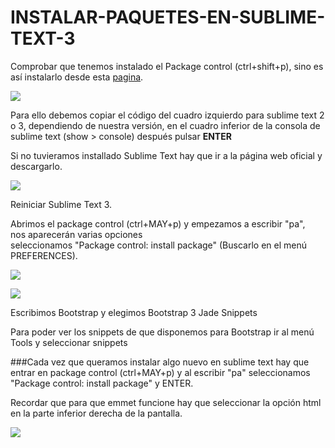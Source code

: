 # INSTALAR-PAQUETES-EN-SUBLIME-TEXT-3  
Comprobar que tenemos instalado el Package control (ctrl+shift+p), sino es así instalarlo desde esta [pagina](https://packagecontrol.io/installation).    

   ![](http://grabilla.com/0520d-f519a486-d25b-4703-af85-3eec40fd771f.png)
  
  
Para ello debemos copiar el código del cuadro izquierdo para sublime text 2 o 3, dependiendo de nuestra versión, en el cuadro inferior de la consola de sublime text (show > console) después pulsar **ENTER**  

Si no tuvieramos installado Sublime Text hay que ir a la página web oficial y descargarlo.  

![](http://grabilla.com/05516-3ab6fda1-7ce0-4f1b-bd68-5ce76b6d672a.png)

Reiniciar Sublime Text 3.  


Abrimos el package control (ctrl+MAY+p) y empezamos a escribir "pa",  
nos aparecerán varias opciones  
seleccionamos "Package control: install package" (Buscarlo en el menú PREFERENCES).  


![](http://grabilla.com/0520d-ded97eae-0ddf-4b16-b685-6e06f51ff6c2.png)  


![](http://grabilla.com/0520d-57fe0d4e-a3d1-406a-a895-4ac8f8b64181.png)

Escribimos Bootstrap y elegimos Bootstrap 3 Jade Snippets  

Para poder ver los snippets de que disponemos para Bootstrap ir al menú Tools y seleccionar snippets  

###Cada vez que queramos instalar algo nuevo en sublime text hay que entrar en package control (ctrl+MAY+p) y al escribir "pa" seleccionamos "Package control: install package" y ENTER.  

Recordar que para que emmet funcione hay que seleccionar la opción html en la parte inferior derecha de la pantalla.  

![](http://grabilla.com/06213-a7a7faa1-8be0-4cd5-8559-1c85e07fa1e5.png)
